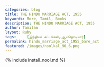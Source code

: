 ```yaml
---  
categories: blog  
title: THE HINDU MARRIAGE ACT, 1955
keywords: More, Tamil, Books  
description: THE HINDU MARRIAGE ACT, 1955
author: Tamilan  
layout: Ruby  
tags:     [இந்தியச் சட்டங்கள்,ஆய்தொடியார்]
permalink: hindu_marriage_act_1955_bare_act  
featured: /images/noolkal_96_6.png  
---  
```

{% include install_nool.md %} 

